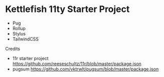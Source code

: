 # Kettlefish 11ty Starter Project

- Pug
- Rollup
- Stylus
- TailwindCSS

Credits
- 11r starter project https://github.com/reeseschultz/11r/blob/master/package.json
- pugsum https://github.com/vktrwlt/pugsum/blob/master/package.json
